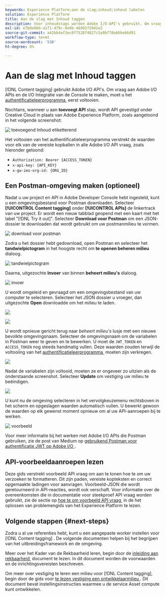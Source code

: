 ```yaml
---
keywords: Experience Platform;aan de slag;inhoud;inhoud labelen
solution: Experience Platform
title: Aan de slag met Inhoud taggen
description: Voor inhoudstags worden Adobe I/O-API's gebruikt. Om vraag aan Adobe I/O APIs en de I/O Integratie van de Console te maken, moet u het authentificatieleerprogramma eerst voltooien.
exl-id: e7b0e9bb-a1f1-479c-9e9b-46991f2942e2
source-git-commit: a42bb4af3ec0f752874827c5a9bf70a66beb6d91
workflow-type: tm+mt
source-wordcount: '538'
ht-degree: 0%

---
```


# Aan de slag met Inhoud taggen

[!DNL Content tagging] gebruikt Adobe I/O API&#39;s. Om vraag aan Adobe I/O APIs en de I/O Integratie van de Console te maken, moet u het [&#x200B; authentificatieleerprogramma &#x200B;](https://www.adobe.com/go/platform-api-authentication-en) eerst voltooien.

Nochtans, wanneer u aan **toevoegt API** stap, wordt API gevestigd onder Creative Cloud in plaats van Adobe Experience Platform, zoals aangetoond in het volgende screenshot:

![&#x200B; toevoegend Inhoud etiketterend &#x200B;](./images/add-api-updated.png)

Het voltooien van het authentificatieleerprogramma verstrekt de waarden voor elk van de vereiste kopballen in alle Adobe I/O API vraag, zoals hieronder getoond:

- `Authorization: Bearer {ACCESS_TOKEN}`
- `x-api-key: {API_KEY}`
- `x-gw-ims-org-id: {ORG_ID}`

## Een Postman-omgeving maken (optioneel)

Nadat u uw project en API in Adobe Developer Console hebt ingesteld, kunt u een omgevingsbestand voor Postman downloaden. Selecteer **[!UICONTROL Content tagging]** onder **[!UICONTROL APIs]** de linkertrack van uw project. Er wordt een nieuw tabblad geopend met een kaart met het label &quot;[!DNL Try it out]&quot;. Selecteer **Download voor Postman** om een JSON- dossier te downloaden dat wordt gebruikt om uw postmanmilieu te vormen.

![&#x200B; download voor postman &#x200B;](./images/add-to-postman-updated.png)

Zodra u het dossier hebt gedownload, open Postman en selecteer het **tandwielpictogram** in het hoogste recht om **te openen beheren milieu** dialoog.

![&#x200B; tandwielpictogram &#x200B;](./images/select-gear-icon.png)

Daarna, uitgezochte **Invoer** van binnen **beheert milieu&#39;s** dialoog.

![&#x200B; invoer &#x200B;](./images/import-updated.png)

U wordt omgeleid en gevraagd om een omgevingsbestand van uw computer te selecteren. Selecteer het JSON dossier u vroeger, dan uitgezochte **Open** downloadde om het milieu te laden.

![](./images/choose-your-file.png)

![](./images/click-open.png)

U wordt opnieuw gericht terug naar *beheert milieu&#39;s* lusje met een nieuwe bevolkte omgevingsnaam. Selecteer de omgevingsnaam om de variabelen in Postman weer te geven en te bewerken. U moet de `JWT_TOKEN` en `ACCESS_TOKEN` nog steeds handmatig vullen. Deze waarden zouden terwijl de voltooiing van het [&#x200B; authentificatieleerprogramma &#x200B;](https://www.adobe.com/go/platform-api-authentication-en) moeten zijn verkregen.

![](./images/re-direct-updated.png)

Nadat de variabelen zijn voltooid, moeten ze er ongeveer zo uitzien als de onderstaande screenshot. Selecteer **Update** om vestiging uw milieu te beëindigen.

![](./images/final-environment-updated.png)

U kunt nu de omgeving selecteren in het vervolgkeuzemenu rechtsboven in het scherm en opgeslagen waarden automatisch vullen. U bewerkt gewoon de waarden op elk gewenst moment opnieuw om al uw API-aanroepen bij te werken.

![&#x200B; voorbeeld &#x200B;](./images/select-environment-updated.png)

Voor meer informatie bij het werken met Adobe I/O APIs die Postman gebruiken, zie de post van Medium op [&#x200B; gebruikend Postman voor authentificatie JWT op Adobe I/O &#x200B;](https://medium.com/adobetech/using-postman-for-jwt-authentication-on-adobe-i-o-7573428ffe7f).

## API-voorbeeldaanroepen lezen

Deze gids verstrekt voorbeeld API vraag om aan te tonen hoe te om uw verzoeken te formatteren. Dit zijn paden, vereiste kopteksten en correct opgemaakte ladingen voor aanvragen. Voorbeeld-JSON die wordt geretourneerd in API-reacties, wordt ook verschaft. Voor informatie over de overeenkomsten die in documentatie voor steekproef API vraag worden gebruikt, zie de sectie op [&#x200B; hoe te om voorbeeld API vraag &#x200B;](../../landing/troubleshooting.md) in de het oplossen van problemengids van het Experience Platform te lezen.

## Volgende stappen {#next-steps}

Zodra u al uw referenties hebt, kunt u een aangepaste worker instellen voor [!DNL Content tagging] . De volgende documenten helpen bij het begrijpen van het uitbreidingsframework en de omgeving.

Meer over het Kader van de Rekbaarheid leren, begin door de [&#x200B; inleiding aan rekbaarheid &#x200B;](https://experienceleague.adobe.com/docs/asset-compute/using/extend/understand-extensibility.html?lang=nl-NL) document te lezen. In dit document worden de voorwaarden en de inrichtingsvereisten beschreven.

Om meer over vestiging te leren een milieu voor [!DNL Content tagging], begin door de gids voor [&#x200B; te lezen vestiging een ontwikkelaarmilieu &#x200B;](https://experienceleague.adobe.com/docs/asset-compute/using/extend/setup-environment.html?lang=nl-NL). Dit document bevat instellingsinstructies waarmee u de service Asset compute kunt ontwikkelen.
